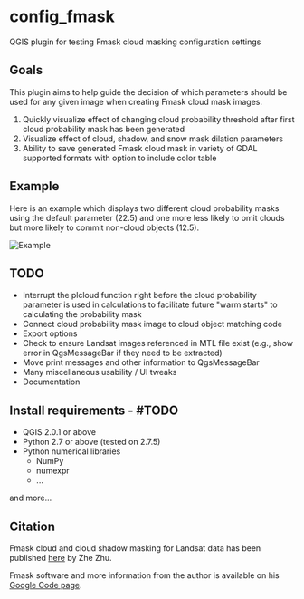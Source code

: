 config_fmask
============

QGIS plugin for testing Fmask cloud masking configuration settings

## Goals
This plugin aims to help guide the decision of which parameters should be used for any given image when creating Fmask cloud mask images.

1. Quickly visualize effect of changing cloud probability threshold after first cloud probability mask has been generated
2. Visualize effect of cloud, shadow, and snow mask dilation parameters
3. Ability to save generated Fmask cloud mask in variety of GDAL supported formats with option to include color table

## Example
Here is an example which displays two different cloud probability masks using the default parameter (22.5) and one more less likely to omit clouds but more likely to commit non-cloud objects (12.5).

![Example](https://raw.githubusercontent.com/ceholden/config_fmask/master/media/example/config_fmask_example.png)

## TODO
- Interrupt the plcloud function right before the cloud probability parameter is used in calculations to facilitate future "warm starts" to calculating the probability mask
- Connect cloud probability mask image to cloud object matching code
- Export options
- Check to ensure Landsat images referenced in MTL file exist (e.g., show error in QgsMessageBar if they need to be extracted)
- Move print messages and other information to QgsMessageBar
- Many miscellaneous usability / UI tweaks
- Documentation

## Install requirements - #TODO

- QGIS 2.0.1 or above
- Python 2.7 or above (tested on 2.7.5)
- Python numerical libraries
    - NumPy
    - numexpr
    - ...

and more...


## Citation
Fmask cloud and cloud shadow masking for Landsat data has been published [here](http://www.sciencedirect.com/science/article/pii/S0034425711003853) by Zhe Zhu.

Fmask software and more information from the author is available on his [Google Code page](https://code.google.com/p/fmask/).
